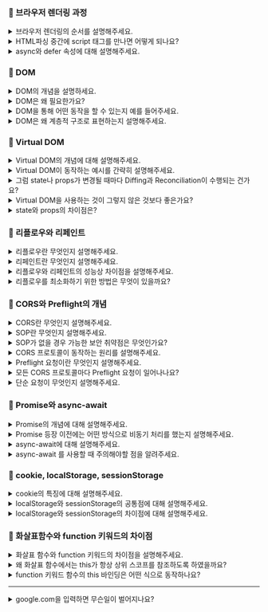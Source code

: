 ### 📝 브라우저 렌더링 과정

<details>
<summary> 브라우저 렌더링의 순서를 설명해주세요. </summary>
</br>
먼저 서버로부터 HTML 문서를 전달받으면, 브라우저 엔진은 위에서 아래로 순차적으로 파싱하며 태그와 속성을 발견합니다.  
이 태그와 속성들은 트리 형태로 변환되어 메모리에 저장되는데, 이를 DOM 트리라고 합니다.  
HTML 파싱 중 CSS링크 또는 스타일 태그를 만나면, 이를 파싱하여 CSSOM 트리로 변환합니다.  
문서의 파싱이 완료되면, DOM과 CSSOM 트리를 결합하여 렌더 트리를 생성합니다.  
렌터 트리는 브라우저 상에서 요소의 위치와 크기를 결정하는 리플로우 과정을 거치며, 마지막으로 요소의 색상, 경계선 등 시각적 요소를 그리는 페인팅 과정이 진행됩니다. 
</br></br> 
</details>

<details>
<summary> HTML파싱 중간에 script 태그를 만나면 어떻게 되나요? </summary>
</br>
파싱 중간에 script 태그를 만나면, 브라우저는 해당 스크립트를 로드하고 실행하기 위해 파싱을 일시 중단합니다.  
외부 스크립트의 경우, 스트립트를 로드하고 실행한 후 파싱을 재개하며, 내부 스크립트의 경우, 실행이 완료될때까지 파싱이 중단됩니다. 이로 인해 파싱 속도가 저하되고, DOM 트리가 완성되기 전에 스크립트가 DOM을 조작할 가능성이 있어, 예기치 못한 상황이 발생할 수 있습니다. 이러한 문제를 방지하기 위해 'async', 'defer' 같은 속성을 사용하여 파싱에 미치는 영향을 최소화할 수 있습니다. 
</br></br> 

</details>

<details>
<summary> async와 defer 속성에 대해 설명해주세요.  </summary>
</br>
'async'와 'defer'는 스크립트를 비동기적으로 로드하는 속성입니다. 이들은 HTML 파싱이 중단되는 현상과 DOM 트리가 완성되기 전에 스크립트가 실행되는 것을 방지하기 위해 사용됩니다.  
'async' 속성은 스크립트가 로드되는 즉시 실행하는 반면, 'defer' 속성은 스크립트를 비동기적으로 로드하되, HTML 파싱이 완료된 후 스크립트를 실행합니다.  
따라서 'async'는 스크립트 로드 순서 상관없이 실행되는 경우에 적합하고, 'defer'는 스크립트의 실행 순서가 중요할 때 적합합니다. 
</br></br> 

- defer : 안정적, 가장 많이 씀   
두 스크립트가 병렬로 다운되지만 HTML 파싱 완료 후 -> 작성 순서대로 실행됨
```
<!DOCTYPE html>
<html>
  <head>
    <script src="script1.js" defer></script>
    <script src="script2.js" defer></script>
  </head>
  <body>
    <h1>페이지 제목</h1>
  </body>
</html>
```

- async : 순서가 중요하지 않은 경우에만 사용  
두 스크립트는 병렬로 다운되지만 다운되는 순서대로 실행됨 -> 순서 보장 안됨  
DOM이 아직 안만들어졌을 수도 있음 -> 에러 위험 
```
<!DOCTYPE html>
<html>
  <head>
    <script src="script1.js" async></script>
    <script src="script2.js" async></script>
  </head>
  <body>
    <h1>페이지 제목</h1>
  </body>
</html>
```

</details>

### 📝 DOM

<details>
<summary> DOM의 개념을 설명하세요. </summary>
</br>
Document Object Model의 약자.  
HTML이나 XML같은 마크업 언어로 작성된 문서를 자바스크립트와 같은 프로그래밍 언어가 조작할 수 있도록 하는 트리 구조 인터페이스를 의미합니다.  
DOM은 계층적 구조를 가진 노드 트리로 구성됩니다.
</br></br> 
</details>

<details>
<summary> DOM은 왜 필요한가요? </summary>
</br>
동적인 웹 페이지를 구현하려면 자바스크립트와 같은 프로그래밍 언어가 문서에 접근하고, 제어할 수 있는 수단이 있어야 합니다. 하지만, 마크업 언어로 작성된 문서에는 이러한 수단이 없기때문에 문서에 접근하고, 제어할 수 있는 수단인 DOM이 필요합니다.
</br></br> 
</details>

<details>
<summary> DOM을 통해 어떤 동작을 할 수 있는지 예를 들어주세요. </summary>
</br>
만약 button element가 클릭되었을 때, 특정 함수를 호출하도록 Event Handler를 추가할 수 있고, 웹 페이지 내에 새로운 요소를 추가하거나, 삭제, 수정할 수 있습니다.
</br></br> 
</details>

<details>
<summary> DOM은 왜 계층적 구조로 표현하는지 설명해주세요. </summary>
</br>
계층적 구조에서는 노드들 간의 관계가 부모, 자식, 형제 등으로 명확하게 정의됩니다.  
이는 노드의 추가, 제거, 이동 작업을 쉽게 할 수 있도록 도와줍니다. 또한, 이벤트가 발생한 요소로부터 이벤트가 올라가는 이벤트 버블링, 반대로 이벤트가 내려가는 이벤트 캡처링 동작은 계층적 구조에서 효율적으로 동작하기 때문에, DOM을 계층적 구조로 표현하는 것입니다. 
</br></br> 
</details>

### 📝 Virtual DOM

<details>
<summary> Virtual DOM의 개념에 대해 설명해주세요. </summary>
</br>
Virtual DOM은 웹 성능을 최적화하기 위해 사용되는 DOM  관리 방법으로, 웹 어플리케이션의 상태 변경 시, 객체 형태의 가상 DOM을 통해 변경된 부분만 찾아내어 이를 실제 DOM에 적용하는 기능을 합니다.  
Virtual DOM의 동작 순서는 Diffing과 Reconiliation, 크게 두 가지로 구분할 수 있습니다.  
Diffing이란, Virtual DOM에서 변경점을 찾아내는 과정을 의미하고, Reconciliation이란, 찾아낸 변경점을 실제 DOM에 적용하는 과정을 의미합니다. 
</br></br>
</details>

<details>
<summary> Virtual DOM이 동작하는 예시를 간략히 설명해주세요. </summary>
</br>
먼저, 어플리케이션이 제일 처음 렌더링 될 때, 어플리케이션의 초기 상태를 담은 virtual DOM을 메모리 상에 하나 생성합니다.  
이후, 어플리케이션이 실행되면서 state나 props가 변경된 부분이 있는 경우, 새로운 버전의 Virtual DOM을 메모리 상에 하나 더 생성합니다.  
새로운 버전의 Virtual DOM이 생성된 후, 이전 버전의 Virtual DOM과 비교하는 과정인 Diffing에 돌입하고, 변경점을 찾아냅니다.  
이 과정에서 두 Virtual DOM 트리의 각 노드를 비교하여 어떤 부분이 변경되었는지 확인합니다.  변경점을 찾아낸 이후에는, 실제 DOM에 적용하는 과정인 Reconciliation에 돌입합니다.  
이 과정에서 변경된 부분만 실제 DOM에 업데이트하기 때문에, 브라우저 성능이 향상될 수 있는 것입니다.  
Reconciliation이 완료된 이후, 또 다른 변경점이 생기면, 구 버전의 Virtual DOM은 폐기되고, 새로운 변경 사항을 반영한 최신 버전의 Virtual DOM이 다시 생성됩니다. 
</br></br>
</details>

<details>
</br>
<summary> 그럼 state나 props가 변경될 때마다 Diffing과 Reconciliation이 수행되는 건가요? </summary>
React를 비롯하여 Virtual DOM을 사용하는 대부분의 프레임워크에서는 Batch 업데이트를 지원하고 있습니다.  
따라서, 짧은 시간 안에 여러 개의 state와 props가 동시에 변경되면, 이를 각각 처리하는 것이 아니라, 한꺼번에 모아서 처리합니다. 
</br></br>
</details>

<details>
</br>
<summary> Virtual DOM을 사용하는 것이 그렇지 않은 것보다 좋은가요? </summary>
항상 그런 것은 아닙니다.  
간단한 어플리케이션의 경우에는 Virtual DOM을 사용하면 오히려 메모리 공간을 차지합니다.  
다만, DOM 트리가 복잡하고, 상태 변경도 빈번하게 일어나는 대규모 어플리케이션에서 사람의 인지 능력으로는 정확히 어떤 DOM을 업데이트해야 하는지 식별하기 어렵기 때문에, Virtual DOM을 사용하는 것입니다.  
따라서, 어플리케이션 복잡도와 요구 사항에 맞게 Virtual DOM 적용 여부를 결정하는 것이 좋습니다. 
</br></br>
</details>

<details>
</br>
<summary> state와 props의 차이점은?  </summary>
React에서 state와 props는 컴포넌트의 데이터를 다루는 핵심입니다.  
먼저 props는 부모 컴포넌트가 자식 컴포넌트에게 값을 전달할 때 사용하며, 전달된 값은 자식 컴포넌트에서 읽기 전용(read-only)으로만 사용할 수 있습니다. 
반면 state는 컴포넌트 내부에서 값을 직접 선언하고 관리하는 데이터로, 사용자의 상호작용이나 비동기 요청 등으로 값이 바뀌면 해당 컴포넌트는 자동으로 리렌더링됩니다. 
요약하면, props는 외부에서 받아오는 고정된 값이고, state는 내부에서 바뀔 수 있는 동적인 값이라고 할 수 있습니다.
</details>

### 📝 리플로우와 리페인트

<details>
<summary> 리플로우란 무엇인지 설명해주세요. </summary>
</br>
리플로우란, 웹 페이지 내에서 요소의 위치 또는 크기에 변화가 있을 때, 변화된 레이아웃을 다시 계산하여 렌더 트리에 적용하는 과정을 의미합니다. width, height, padding 그리고 border-width와 같은 크기 관련 속성, position, top, left와 같은 위치 관련 속성, display, flex 속성과 같은 레이아웃 관련 속성, font-size, font-weight과 같은 폰트 크기 관련 속성이 리플로우를 유발하는 속성입니다. 
</br></br> 
</details>

<details>
<summary> 리페인트란 무엇인지 설명해주세요. </summary>
</br>
리페인트란, 웹 페이지 내에서 요소의 시각적인 표현에 변화가 있을 때, 변화된 시각적 표현을 가시 계산하여 렌더 트리에 적용하는 과정을 의미합니다. color, background-color 같은 색상 관련 속성, border-color, border-radious와 같은 테두리 관련 속성이 리페인트를 유발하는 속성입니다.  
</br></br> 
</details>

<details>
<summary> 리플로우와 리페인트의 성능상 차이점을 설명해주세요. </summary>
</br>
부모 노드의 레이아웃 변화는 자식 노드의 레이아웃까지 영향을 미치기 때문에, 리페인트와는 달리, 리플로우가 발생하면 하위 렌더트리를 다시 계산하고 재구성하는 과정이 필요합니다. 따라서, 리플로우는 그 자체만으로도 부하가 큰 작업입니다. 또한, 리플로우가 발생하면 일반적으로 리페인트도 다시 발생하기 때문에, 성능에 큰 영향을 끼친다고 할 수 있으며, 렌더링 성능을 최적화하기 위해선 피플로우를 최소화해야 합니다. 또한, 리플로우는 주로 CPU를 활용하는 반면, 리페인트는 GPU를 활용한다는 차이도 있습니다.
</br></br> 

- CPU ? </br>
CPU란 컴퓨터의 뇌라고 할 수 있음.  
복잡한 계산과 명령을 순차적으로 처리함.  
하나씩 정확하고 빠르게 계산함.  
웹 서핑, 문서 작성, 게임 등 대부분의  일반적인 작업을 처리함. 

- GPU ? </br>
GPU란 컴퓨터의 시각 처리 장치임.  
동시에 많은 계산을 병렬로 처리함.  
그래픽을 그리거나, 3D 게임이나 AI 학습 같은 많은 데이터 처리에 적합함.  
주로 게임 그래픽이나 영상 처리, AI 계산 등에 사용 됨.  
</br></br> 
</details>

<details>
<summary> 리플로우를 최소화하기 위한 방법은 무엇이 있을까요? </summary>
</br>
리플로우를 최소화하기 위해, DOM 업데이트를 하나로 묶어 Batch Update하는 방법을 생각해볼 수 있습니다. 또한, offsetHeight, offsetWidth와 같은 자바스크립트의 레이아웃 속성에 여러 번 접근하면 리플로우가 발생할 수 있기 때문에, 이런한 속성들은 변수에 저장해 두고 재사용해야 합니다. 마지막으로, 가급적 레이아웃 변경이 적은 요소를 사용해야 합니다. position 속성을 예로 들면 fixed나 absolute 같은 값들을 사용할 수 있습니다. 
</br></br> 
</details>

### 📝 CORS와 Preflight의 개념

<details>
<summary>CORS란 무엇인지 설명해주세요.</summary>
</br>
CORS란 Cross Origin Resource Sharing의 약자로, 교차 출처 리소스 공유라고 부릅니다. </br> 2009년에 HTML5 표준으로 채택된 프로토콜이며, SOP에 의해 제한된 교차 출처 간 리소스 공유를 허용하기 위한 방법입니다. </br> 애플리케이션의 요구 사항이 복잡해지면서, 다른 도메인의 리소스를 활용하는 경우가 많아졌기 때문에 등장한 프로토콜로, 서버에서 CORS 관련 헤더를 설정하여 다른 도메인에서의 리소스 요청을 허용할 수 있습니다. </br> CORS에러는 CORS 헤더를 적절히 설정하지 않은 상태에서 교차 출처 리소스를 요청하는 경우 발생할 수 있습니다. </br>

CORS란 다른 웹사이트 주소에서 정보를 요청할 때 허락받는 시스템. 원래는 보안 때문에 "다른 사이트 거 가져오지마!"라는 규칙이 있었지만 요즘은 API처럼 다른 도메인에서 정보 가져올 일이 많기때문에 서버가 "괜찮아, 가져가도 돼"라고 허락해주는 것이 CORS임. 허락을 해주지 않으면 브라우저가 막음 -> CORS 에러

- 프로토콜?  
서버와 브라우저가 서로 어떻게 대화할지 약속한 규칙 </br>
데이터를 어떻게 주고받을지 정한 **통신 방식의 규칙** 
예를 들어 “너 파일 줄게”, “이미지 요청할게” 이런거를 할 때의 규칙 </br>
CORS는 그 규칙 중 하나 </br>

- 도메인?  
웹사이트 주소 </br>
http:// => 보통 웹사이트, 데이터를 암호화하지 않고 전송 </br>
https:// => 보안이 적용된 웹사이트, 데이터를 암호화해서 더 안전하게 전송 </br>
다른 도메인에서 요청한다 ⇒ A라는 웹사이트가 B라는 웹사이트에 있는 파일(리소스)를 가져오려고 한다. </br>
이걸 막 하면 보안 문제가 생기니까 서버에서 내 자료를 다른 사이트에서도 써도 돼요라는 허락(CORS 허용)을 해줘야함. </br>

- 헤더? </br>
요청하거나 응답할 때 같이 보내는 **메모지** 같은 역할 </br>
이건 "JSON"이에요, 이건 다른 사이트가 요청했어요. 허락했어요 같은 **작은 설명서** </br></br>

</details>

<details>
<summary>SOP란 무엇인지 설명해주세요.</summary>
</br>
Same Origin Policy의 약자로, 동일 출처 정책을 의미합니다. </br> 1990년대 후반에 등장한 보안 정책으로, 현재 출처와 동일한 출처의 리소스만 접근할 수 있도록 하는 정책입니다. </br> 여기서 동일 출처란, 도메인과 프로토콜, 포트 번호가 모두 같은 경우를 의미하며, 하나라도 다를 경우 동일 출처 정책에 의해 리소스 접근이 제한됩니다. </br></br>

- 포트 번호? </br>
컴퓨터가 통신하는 문(문 번호) </br>
서버가 어떤 문을 통해 데이터를 주고받을지 지정하는 번호 </br>
예: https://www.example.com → 내부적으로는 :443으로 접속함 </br></br>

</details>

<details>
<summary> SOP가 없을 경우 가능한 보안 취약점은 무엇인가요? </summary>
</br>
사용자 인증 정보에 해당하는 세션 ID 같은 정보들이 쿠키에 포함되어 있을 수 있기 때문에 이 세션 정보를 탈취하여 Cross Site Scripting 혹은, CSRF와 같은 해킹 공격에 이용할 수 있습니다. </br> SOP 정책을 통해 리소스를 다른 도메인에서 접근하지 못하도록 제한한다면, 이러한 해킹 공격을 어느 정도 완화할 수 있습니다. </br> </br>

- 세션 ID? </br>
로그인한 사용자를 기억하기 위한 번호표.  </br>
다른 페이지로 넘어가도 서버는 세션 ID라는 고유 번호를 만들어서 로그인했다라는 것을 서버가 알아보는 것.  </br>
즉, 로그인 상태를 유지하게 해주는 열쇠 </br>

- 쿠키? </br>
브라우저가 서버로부터 받은 세션 ID같은 것을 쿠키에 저장.  </br>
다음 요청 때 해당 쿠키를 자동으로 같이 보냄 -> 서버는 "너구나!"라고 인식 </br>
쿠키는 로그인 상태, 최근 본 상품, 설정 같은 것을 저장할 때도 사용됨 </br>
=> 세션ID (열쇠), 쿠키 (그 열쇠를 담아놓은 주머니) </br>

- XSS (Cross Site Scripting)?  </br>
사이트에 악성 스크립트를 심는 해킹 방법 </br>
사용자의 브라우저 정보를 해커가 탈취할 수 있게 만든는 위험한 공격 </br>

- CSRF (Cross Site Request Forgery)? </br>
내가 의도하지 않은 요청이 "내 계정"으로 날아가는 해킹 </br>
신뢰된 사용자의 인증정보를 악용하여 공격하는 방식 </br></br>

</details>

<details>
<summary> CORS 프로토콜이 동작하는 원리를 설명해주세요. </summary>
</br>
서버는 응답 처리 코드에서 CORS 관련 헤더를 설정할 수 있습니다. </br>
이 헤더를 통해 요청을 허용할 도메인과, HTTP 메서드, 그리고 요청 헤더의 종류를 정의할 수 있습니다. </br> 이후, 브라우저에서 서버로 리소스를 요청할 때, 이 헤더에 설정한 정보와 일치하지 않는다면, 브라우저에서 CORS에러가 발생하는 것입니다. </br> CORS 프로토콜 스펙에서 정의한 비교적 보안적으로 민감하지 않다고 판단되는 요청들이 있는데, 이를 단순 요청이라고 칭하며, 이 요청을 제외한 CORS 요청에는 실제 요청을 전송하기 전, 요청 허가를 위한 preflight 요청이 발생할 수 있습니다.</br></br>

</details>

<details>
<summary> Preflight 요청이란 무엇인지 설명해주세요. </summary>
</br>
preflight 요청은 보안적으로 민감한 CORS 요청에 대해, 요청이 가능한지를 먼저 확인하는 과정입니다.</br> 브라우저에서 자동으로 실행되는 요청으로, OPTIONS 메서드를 사용하며, 서버에서 설정한 CORS 관련 설정들을 Header 값으로 확인할 수 있습니다.</br> 이 과정을 통해, 허용되지 않는 요청에 대한 처리 부하를 낮출 수 있습니다. 즉 Preflight는 브라우저 성능 최적화용!</br></br>
</details>

<details>
<summary> 모든 CORS 프로토콜마다 Preflight 요청이 일어나나요?</summary>
</br>
보안적으로 민감하지 않은 단순 요청이거나, 이전에 응답받은 Preflight 응답이 캐싱되어 있는 경우 Preflight 요청이 일어나지 않습니다.</br> 브라우저에서 자동으로 실행되는 요청으로, OPTIONS 메서드를 사용하며, 서버에서 Access-Control-Max-Age라는 헤더 값을 초 단위로 설정할 수 있고, 이전 요청의 응답값이 아직 캐싱되어 있다면, 같은 요청에 대해서는 Preflight 요청이 일어나지 않습니다.</br> </br>

- 캐싱?   
자주 사용하는 데이터를 임시로 저장해 두고, 다음에 더 빠르게 사용하려는 것. </br>
웹에서는 서버에 매번 요청하지 않고, 이전에 받아온 응답 데이터를 잠깐 저장해두는 방식</br>
- OPTIONS 메서드란?  
브라우저가 먼저 "이 요청 해도 돼?"하고 서버에게 허락을 구하는 HTTP 메서드. </br>
Preflight 요청은 실제 요청 전에 OPTIONS 메서드로 먼저 날아감. </br>
- Access-Control-Max-Age  
Preflight 응답을 얼마나 오래 캐시할지(저장할지)정하는 시간.</br>
서버가 설정한 시간에 따라, 브라우저는 해당 시간 동안 Preflight 요청을 생략함. </br>
이 설정이 없다면, 브라우저는 매번 OPTIONS 요청을 보내야 해서 성능이 떨어짐. </br></br>

</details>

<details>
<summary> 단순 요청이 무엇인지 설명해주세요. </summary>
</br>
요청의 메서드가 GET, HEAD, POST 중 하나이며, 헤더와 Content-Type이 CORS프로토콜에서 지정한 값인 경우가 단순 요청에 해당합니다.</br> 이 경우는 Preflight 과정을 통한 권한 조회 과정 없이 CORS 요청이 가능합니다. </br></br>

- HEAD?  
  GET 요청처럼 정보를 요청하지만, 헤더만 받고, 실제 내용(body)는 받지 않는 요청 방식.  
  언제 사용? 파일 용량, 수정 시간 같은 메타 정보만 필요할 때  
  ex. 이미지 용량 확인, 웹 페이지 존재 여부 검사 등  

- Content-Type이란?  
  서버나 클라이언트가 보내는 데이터가 어떤 형식인지 알려주는 '데이터 설명서'



</details>

### 📝 Promise와 async-await

<details>
<summary> Promise의 개념에 대해 설명해주세요. </summary>
</br>
Promise는 비동기 연산의 상태를 나타내는 객체입니다.  
비동기 처리가 진행중이면 pending, 성공이면 fulfilled, 실패면 rejected라는 상태값을 가집니다. Promise는 비동기 프로그래밍을 then과 catch를 통해 간결하게 표현할 수 있도록 ES6에서 새로 도입되었습니다.  
</br></br>

- Promise  
비동기 작업을 처리하고, 그 상태를 담는 객체  
- then/catch  
Promise 객체에서 결과를 처리하는 메서드
- async/await  
Promise를 더 쉽게 쓸 수 있게 해주는 문법
</br></br>
</details>

<details>
<summary> Promise 등장 이전에는 어떤 방식으로 비동기 처리를 했는지 설명해주세요. </summary>
</br>
Promise 등장 이전에는 비동기 작업을 처리하는 함수에 성공 콜백과, 실패 콜백을 각각 넘겨서 완료 상태에 따른 처리를 했습니다.  
이런 방식이다 보니, 두 개 이상의 비동기 작업이 순서를 갖고 실행되어야 할 때, 콜백 함수 안에 또 다른 콜백 함수가 점점 중첩되는 callback hell 현상이 발생하여, 코드 가독성 및 유지보수성 저하의 요인이 되었습니다. 
</br></br> 
</details>

<details>
<summary> async-await에 대해 설명해주세요. </summary>
</br>
Promise의 완료를 기다리기 위한 문법으로, async 키워드로 정의한 함수 내에서 호출되는 Promise 앞에 await 키워드를 사용하면, 해당 Promise가 완료될 때까지 코드의 실행을 일시정지 할 수 있습니다. 이를 통해, 비동기 코드를 마치 동기 코드처럼 쉽게 작성할 수 있습니다.
</br></br>
</details>

<details>
<summary> async-await 를 사용할 때 주의해야할 점을 알려주세요. </summary>
</br>
await의 에러 핸들링은 try-catch 블록에서 실행할 수 있습니다. 또한, await는 Promise가 완료될 때까지 함수의 실행을 중단하기 때문에, 실행 흐름을 잘 고려하여 적재적소에 사용해야합니다. 예를 들어, 여러 비동기 작업이 순차적으로 진행될 필요가 없는 경우에는, await 대신 Promise.all 함수를 사용하는 것이 바람직합니다.  
Promise.all 함수는 여러 개의 api를 동시에 요청할 때나, 이미지나 파일을 병렬로 불러올 때 그리고 모든 결과가 모두 있어야 다음 작업을 할 수 있을 떄 사용할 수 있습니다. 
</details>

### 📝 cookie, localStorage, sessionStorage

<details>
<summary> cookie의 특징에 대해 설명해주세요. </summary>
</br>
쿠키는 웹 클라이언트에서 사용하는 저장 수단으로, 'key, value' 쌍으로 데이터가 저장됩니다.  
쿠키는 HTTP 요청시 자동으로 헤더에 포함되어 전송되기 때문에, 주로 인증 정보와 같이 서버와의 통신에 필요한 데이터를 저장하며, 많은 용량의 쿠키가 저장되어 있을 경우, 통신 과정에서 오버헤드가 발생할 수 있기 때문에, 일반적으로 쿠키 한 개의 용량을 4KB 정도로 제한합니다.  
또한, 쿠키는 'Expires' 혹은 'Max-Age' 속성을 통해 데이터 저장 시 만료 날짜를 지정할 수 있고, 'Path' 속성을 통해 같은 도메인 내에서도 쿠키가 전송될 URL의 범위를 설정할 수 있다는 특징이 있습니다. 
</br></br> 

- 헤더란?  
웹에서 클라이언트(브라우저)와 서버가 서로 주고받는 부가 정보  
- 오버레드란?  
필요한 데이터 외에 추가로 생기는 부담이나 부가 비용 
</details>

<details>
<summary> localStorage와 sessionStorage의 공통점에 대해 설명해주세요. </summary>
</br>
localStorage와 sessionStorage는 HTML5에서 새롭게 도입된 Web Storage로, document 객체로도 접근할 수 있는 쿠키와는 달리, 자바스크립트를 통해서만 데이터 저장과 접근이 가능합니다.  
key, value 형태로 약 5MB까지 저장이 가능하며, HTTP 요청 시 자동으로 데이터를 전송하지 않기 때문에, 비교적 대용량의 데이터를 클라이언트측에서 관리하고 싶을 때 사용합니다. 쿠키와는 달리 명시적으로 만료 날짜를 지정할 수 없습니다. 
</br></br>  

- document 객체로 접근?  
document.cookie라는 방식으로 DOM객체를 통해 접근 가능하다는 뜻.
```
// 쿠키 설정
document.cookie = "username=민정";

// 쿠키 읽기
console.log(document.cookie); // 👉 "username=민정"
```
</details>

<details>
<summary> localStorage와 sessionStorage의 차이점에 대해 설명해주세요. </summary>
</br>
localStorage는 탭이나 브라우저를 닫아도 데이터가 제거되지 않으며, 도메인만 동일하다면, 2개 이상의 탭이 열러 있어도 이들 간에 데이커가 공유된다는 특징이 있습니다.  
반면, sessionStorage는 탭이나 브라우저가 닫히면 데이터가 자동으로 제거되며, 동일한 탭 내에서만 데이터가 유지된다는 특징이 있습니다.  
</br></br> 
</details>

### 📝 화살표함수와 function 키워드의 차이점

<details>
<summary> 화살표 함수와 function 키워드의 차이점을 설명해주세요. </summary>
</br>
먼저, 화살표 함수는 코드 블럭을 사용하지 않을 경우, return 문을 명시할 필요가 없습니다.  
또한, function 키워드는 arguments 객체를 통해 함수 인자에 접근할 수 있지만, 화살표 함수는 arguments 객체를 갖지 않기 때문에, 나머지 매개 변수를 통해 함수 인자에 접근할 수 있습니다.  
마지막으로, 함수 호출 방식에 다라 this의 참조가 다르게 동작하는 function 키워드와는 달리, 화살표 함수는 this가 항상 상위 스코프의 this를 참조합니다. 
</br></br> 

- 일반 함수 (function)
```
function add(a, b) {
  return a + b
}
```

- 화살표 함수 (=>)  
```
const add = (a, b) => a + b
```

- arguments 객체
``` 
//일반 함수

function printArg () {
  console.log(arguments) // 모든 인자가 담긴 유사 배열
}
printArg(1, 2, 3) //[1, 2, 3]
```

```
//화살표 함수 

const printArg = () => {
  console.log(argument) // 에러발생, 화살표 함수는 arguments객체를 가지지 않음
}

const printArg = (...args) => {
  console.log(args) //[1, 2, 3]
}
printArg(1, 2, 3)
```

- this 바인딩  
일반 함수는 this가 누가 호출했느냐에 따라 달라짐.  
``` 
const obj = {
  name: "민정", 
  sayHi: function() {
    console.log(this.name) // '민정'
  }
}
obj.sayHi()
```  
화살표 함수는 this가 항상 상위 스코프에서 정해진 this를 그대로 사용 
```
const obj = {
  name: "민정", 
  sayHi: () => {
    console.log(this.name) // undefined(this는 obj가 아님)
  }
}
obj.sayHi()
```

- 차이  
function은 this가 동적으로 바뀜(호출하는 대상에 따라)  
화살표 (=>)는 this가 고정돼 있음 (자기 바깥쪽 스코프의 this 사용)

</details>

<details>
<summary> 왜 화살표 함수에서는 this가 항상 상위 스코프를 참조하도록 하였을까요? </summary>
</br>
function 키워드로 정의한 함수는 호출 방식에 따라 this 바인딩이 다르게 동작하기 때문에, this 값을 예측하기 어렵다는 문제가 있습니다.  
따라서, 화살표 함수에서는 this가 항상 상위 스코프를 참조하도록 개선하여, this 바인딩의 일관된 동작을 보장하고, 코드 흐름에 따라 this의 참조값을 예측하기 쉽도록 만든 것입니다. 
</br></br> 
</details>

<details>
<summary> function 키워드 함수의 this 바인딩은 어떤 식으로 동작하나요? </summary>
</br>
일반적인 함수 호출의 경우는 this가 전역 객체를 가리키며, 객체의 메서드로 호출되는 경우는 해당 객체를 가리키게 됩니다.  
또한, 함수가 이벤트 핸들러로써 호출되는 경우에는 이벤트가 발생한 요소를 가리킵니다.  
이처럼, function 키워드로 정의한 함수는 this 바인딩의 일관성이 부족하기 때문에, ED6 이전에는 apply나 call, bind와 같은 함수를 통해 명시적으로 this 바인딩을 수행했습니다.  
</br></br> 

- 일반 함수 호출
```
function sayHi() {
  console.log(this) // 브라우저: window, Node.js: global
}
```
- 객체의 메서드로 호출될 때 : this는 그 객체
``` 
const person = {
  name: "철수",
  sayHi: function() {
    console.log(this.name) 
  }
}
person.sayHi() // 객체가 호출 -> this는 person
``` 
- 이벤트 핸들러로 호출될 때 : this는 이벤트가 발생한 요소
```
<button onclick="handleClick()">클릭</button>

<script>
  function handleClick() {
    console.log(this); // 이벤트 핸들러 안에서는 this가 그 이벤트를 발생시킨 DOM 요소를 가리킴
  }
</script>
```
</details>

----
<details>
<summary> google.com을 입력하면 무슨일이 벌어지나요? </summary>
</br>
브라우저 주소창에 www.google.com을 입력하면, 먼저 브라우저는 이 도메인을 IP 주소로 변환하기 위해 DNS 요청을 보냅니다. DNS 서버는 해당 도메인의 실제 서버 IP를 응답하고, 그 IP 주소로 HTTP 또는 HTTPS 요청이 전송됩니다. HTTPS일 경우에는 먼저 TLS 핸드셰이크를 통해 암호화 통신이 설정되고, 이후에 브라우저는 서버에 GET 요청을 보냅니다. 서버는 요청을 처리해 HTML, CSS, JavaScript 같은 리소스를 응답하며, 브라우저는 이를 받아 HTML 파싱 → DOM 생성 → CSSOM 생성 → 렌더 트리 구성 → 페인트 및 레이아웃 → 최종 렌더링 과정을 거쳐 사용자가 볼 수 있는 웹페이지를 화면에 그려줍니다. 이후 JavaScript가 로드되면 인터랙션을 가능하게 하고, React 등 SPA 프레임워크의 경우 클라이언트 사이드 라우팅까지 이어집니다. 
</br></br> 
</details>